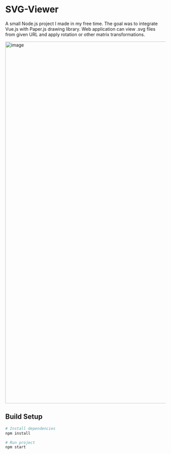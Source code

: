 # SVG-Viewer

A small Node.js project I made in my free time. The goal was to integrate Vue.js with Paper.js drawing library. Web application can view .svg files from given URL and apply rotation or other matrix transformations.

<img width="1132" alt="image" src="https://user-images.githubusercontent.com/34581569/50425483-6a5b2780-0877-11e9-9dc1-b3dbd834de73.png">

## Build Setup

``` bash
# Install dependencies
npm install

# Run project
npm start
```
